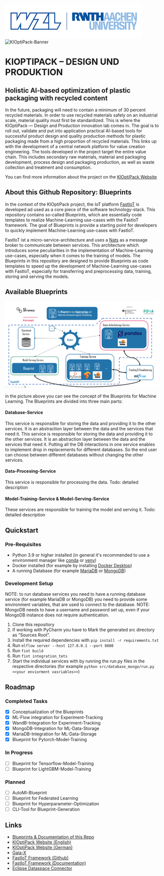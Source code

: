 ![WZL-Logo](https://raw.githubusercontent.com/Alexander-Nasuta/Alexander-Nasuta/main/readme_images/logo.png)
![KIOptiPack-Banner](https://ki-hub-kunststoffverpackungen.de/fileadmin/_processed_/2/6/csm_keyvisual-11_7e2e959d7c.png)

# KIOPTIPACK – DESIGN UND PRODUKTION

## Holistic AI-based optimization of plastic packaging with recycled content
In the future, packaging will need to contain a minimum of 30 percent recycled materials. 
In order to use recycled materials safely on an industrial scale, material quality must first be standardized. 
This is where the KIOptiPack — Design and Production innovation lab comes in. 
The goal is to roll out, validate and put into application practical AI-based tools for successful product design and quality production methods for plastic packaging made from a high proportion of recycled materials. 
This links up with the development of a central network platform for value creation engineering. 
The tools developed in the project target the entire value chain. 
This includes secondary raw materials, material and packaging development, process design and packaging production, as well as waste collection and treatment and consumption.

You can find more information about the project on the [KIOptiPack Website](https://ki-hub-kunststoffverpackungen.de/en/kioptipack/about)

## About this Github Repository: Blueprints

In the context of the KIOptiPack project, the IoT platform [FastIoT](https://github.com/FraunhoferIVV/fastiot) is developed ad used as a core piece of the software technology-stack.
This repository contains so-called Blueprints, which are essentially code templates to realize Machine-Learning use-cases with the FastIoT framework.
The goal of Blueprints is provide a starting point for developers to quickly implement Machine-Learning use-cases with FastIoT.

FastIoT ist a micro-service-architecture and uses a [Nats](https://nats.io/) as a message broker to communicate between services.
This architecture which introduces some peculiarities in the implementation of Machine-Learning use-cases, especially when it comes to the training of models.
The Blueprints in this repository are designed to provide Blueprints as code templates to speed up the development of Machine-Learning use-cases with FastIoT, especially for transferring and preprocessing data, training, storing and serving the models. 

## Available Blueprints

![Blueprints](resources/readme-assets/Blueprint-concept.png)

in the picture above you can see the concept of the Blueprints for Machine Learning. 
The Blueprints are divided into three main parts:

#### Database-Service
This service is responsible for storing the data and providing it to the other services. 
It is an abstraction layer between the data and the services that need it. 
This service is responsible for storing the data and providing it to the other services. 
It is an abstraction layer between the data and the services that need it. 
Putting all the DB interactions in one service enables to implement drop in replacements for different databases.
So the end user can choose between different databases without changing the other services.

#### Data-Procesing-Service
This service is responsible for processing the data.
Todo: detailed description
#### Model-Training-Service & Model-Serving-Service
These services are responsible for training the model and serving it.
Todo: detailed description

## Quickstart

### Pre-Requisites

- Python 3.9 or higher installed (in general it's recommended to use a environment manager like [conda](https://docs.anaconda.com/free/anaconda/install/windows/) or [venv](https://docs.python.org/3/library/venv.html))
- Docker installed (for example by installing [Docker Desktop](https://www.docker.com/products/docker-desktop/))
- A running Database (for example [MariaDB](https://mariadb.org/) or [MongoDB](https://www.mongodb.com/))

### Development Setup
NOTE: to run database services you need to have a running database service (for example MariaDB or MongoDB) you need to provide some environment variables, that are used to connect to the database. 
NOTE: MongoDB needs to have a username and password set up, even if your MongoDB instance does not require authentication.

1. Clone this repository
2. If working with PyCharm you have to Mark the generated src directory as “Sources Root”.
3. Install the required dependencies with `pip install -r requirements.txt`
4. Run `mlflow server --host 127.0.0.1 --port 8080`
5. Run `fiot build` 
6. Run `fiot integration_tets`
7. Start the individual services with by running the run.py files in the respective directories (for example `python src/database_mongo/run.py <<your enviorment vasriables>>`)

## Roadmap

### Completed Tasks

- [x] Conceptualization of the Blueprints
- [x] ML-Flow integration for Experiment-Tracking
- [x] WandB-Integration for Experiment-Tracking
- [x] MongoDB-Integration for ML-Data-Storage
- [x] MariaDB-Integration for ML-Data-Storage
- [x] Blueprint for Pytorch-Model-Training

### In Progress

- [ ] Blueprint for Tensorflow-Model-Training
- [ ] Blueprint for LightGBM-Model-Training

### Planned

- [ ] AutoMl-Blueprint
- [ ] Blueprint for Federated Learning
- [ ] Blueprint for Hyperparameter-Optimization
- [ ] CLI-Tool for Blueprint-Generation

## Links

- [Blueprints & Documentation of this Repo](https://blueprint-dev-v2.readthedocs.io/en/latest/index.html)
- [KIOptiPack Website (English)](https://ki-hub-kunststoffverpackungen.de/en/kioptipack/about)
- [KIOptiPack Website (German)](https://ki-hub-kunststoffverpackungen.de/kioptipack/ueber-das-projekt)
- [Gaia-X](https://gaia-x.eu/)
- [FastIoT Framework (Github)](https://github.com/FraunhoferIVV/fastiot)
- [FastIoT Framework (Documentation)](https://fastiot.readthedocs.io/en/latest/)
- [Eclipse Dataspace Connector](https://projects.eclipse.org/projects/technology.edc)